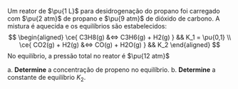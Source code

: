 Um reator de $\pu{1 L}$ para desidrogenação do propano foi carregado com $\pu{2 atm}$ de propano e $\pu{9 atm}$ de dióxido de carbono. A mistura é aquecida e os equilíbrios são estabelecidos:
$$
\begin{aligned}
    \ce{ C3H8(g) &<=> C3H6(g) + H2(g)  } && K_1 = \pu{0,1} \\
    \ce{ CO2(g) + H2(g) &<=> CO(g) + H2O(g)  } && K_2
\end{aligned}
$$
No equilíbrio, a pressão total no reator é $\pu{12 atm}$

a. **Determine** a concentração de propeno no equilíbrio.
b. **Determine** a constante de equilíbrio $K_2$.

